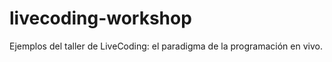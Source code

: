 livecoding-workshop
===================

Ejemplos del taller de LiveCoding: el paradigma de la programación en vivo.
